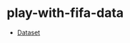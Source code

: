 # play-with-fifa-data

* [Dataset](https://github.com/amanthedorkknight/fifa18-all-player-statistics)